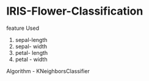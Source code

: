 # IRIS-Flower-Classification
feature Used
1. sepal-length
2. sepal- width
3. petal- length
4. petal - width

Algorithm - KNeighborsClassifier
